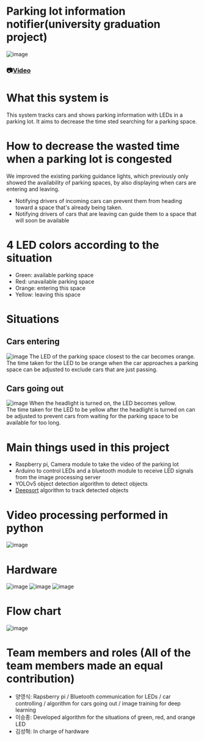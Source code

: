 # Parking lot information notifier(university graduation project)
![image](https://github.com/user-attachments/assets/0a0629e3-3d1b-4a54-b849-c13489d608f3)

### 📷[Video](https://youtu.be/ZB2DopuROoM)

# What this system is
This system tracks cars and shows parking information with LEDs in a parking lot.
It aims to decrease the time sted searching for a parking space.

# How to decrease the wasted time when a parking lot is congested
We improved the existing parking guidance lights, which previously only showed the availability of parking spaces, by also displaying when cars are entering and leaving.
- Notifying drivers of incoming cars can prevent them from heading toward a space that's already being taken.
- Notifying drivers of cars that are leaving can guide them to a space that will soon be available

# 4 LED colors according to the situation
- Green: available parking space
- Red: unavailable parking space
- Orange: entering this space
- Yellow: leaving this space

# Situations
## Cars entering
![image](https://user-images.githubusercontent.com/67142421/199556685-d66c4c98-d992-4467-af05-c06ce614fa1f.png)
The LED of the parking space closest to the car becomes orange.<br>
The time taken for the LED to be orange when the car approaches a parking space can be adjusted to exclude cars that are just passing. 

## Cars going out
![image](https://user-images.githubusercontent.com/67142421/199558068-28ba0193-6c84-4904-af59-bae415942bb6.png)
When the headlight is turned on, the LED becomes yellow.<br>
The time taken for the LED to be yellow after the headlight is turned on can be adjusted to prevent cars from waiting for the parking space to be available for too long. 

# Main things used in this project
* Raspberry pi, Camera module to take the video of the parking lot
* Arduino to control LEDs and a bluetooth module to receive LED signals from the image processing server
* YOLOv5 object detection algorithm to detect objects
* [Deepsort](https://github.com/mikel-brostrom/Yolov5_StrongSORT_OSNet) algorithm to track detected objects

# Video processing performed in python
![image](https://user-images.githubusercontent.com/67142421/199557014-d4a0cc30-5356-413c-bb54-4b832525a188.png)

# Hardware
![image](https://user-images.githubusercontent.com/67142421/199539868-8f2fd9f0-d421-45e3-99ce-8e05fc81f2de.png)
![image](https://user-images.githubusercontent.com/67142421/199559497-c5a9cc73-c009-4ca5-8570-1089452acc06.png)
![image](https://user-images.githubusercontent.com/67142421/199567887-b6c41437-8cea-46c2-967a-4ce99fd23e88.png)

# Flow chart
![image](https://user-images.githubusercontent.com/67142421/199558323-6e1d6e53-c543-4073-bb08-05d97789bbb2.png)

# Team members and roles (All of the team members made an equal contribution)
- 양영식: Rapsberry pi / Bluetooth communication for LEDs / car controlling / algorithm for cars going out / image training for deep learning
- 이승종: Developed algorithm for the situations of green, red, and orange LED
- 김성혁: In charge of hardware
